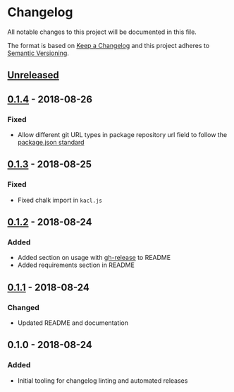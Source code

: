 # Changelog

All notable changes to this project will be documented in this file.

The format is based on [Keep a Changelog](http://keepachangelog.com/en/1.0.0/)
and this project adheres to [Semantic Versioning](http://semver.org/spec/v2.0.0.html).

## [Unreleased]

## [0.1.4] - 2018-08-26

### Fixed

- Allow different git URL types in package repository url field to follow the [package.json standard](https://docs.npmjs.com/files/package.json#repository)

## [0.1.3] - 2018-08-25

### Fixed

- Fixed chalk import in `kacl.js`

## [0.1.2] - 2018-08-24

### Added

- Added section on usage with [gh-release](https://github.com/hypermodules/gh-release) to README
- Added requirements section in README

## [0.1.1] - 2018-08-24

### Changed

- Updated README and documentation

## 0.1.0 - 2018-08-24

### Added

- Initial tooling for changelog linting and automated releases

[Unreleased]: https://github.com/brightcove/kacl/compare/v0.1.4...HEAD
[0.1.4]: https://github.com/brightcove/kacl/compare/v0.1.3...v0.1.4
[0.1.3]: https://github.com/brightcove/kacl/compare/v0.1.2...v0.1.3
[0.1.2]: https://github.com/brightcove/kacl/compare/v0.1.1...v0.1.2
[0.1.1]: https://github.com/brightcove/kacl/compare/v0.1.0...v0.1.1
